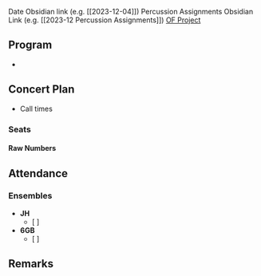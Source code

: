Date Obsidian link (e.g. [[2023-12-04]])
Percussion Assignments Obsidian Link (e.g. [[2023-12 Percussion Assignments]])
[OF Project]()

## Program

- 

## Concert Plan

- Call times

### Seats
#### Raw Numbers

## Attendance

### Ensembles


*  **JH**
    * [ ] 
* **6GB**
    * [ ] 

## Remarks